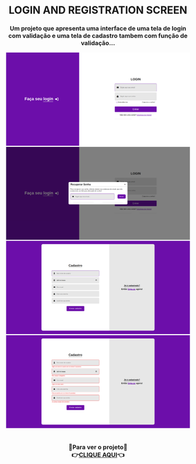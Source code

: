 <h1 align="center">LOGIN AND REGISTRATION SCREEN</h1>
<h3 align="center">Um projeto que apresenta uma interface de uma tela de login com validação e uma tela de cadastro tambem com função de validação...</h3>
<div align="center"><img src="./assets/1.png"/> <img src="./assets/2.png"/> <img src="./assets/3.png"/> <img src="./assets/4.png"/></div>
<h1>
<h3 align="center">🔹Para ver o projeto🔹<br>👉<a href="https://eiibrunoferreira.github.io/login-and-registration-screen/">CLIQUE AQUI</a>👈</h3>